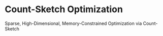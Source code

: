 # Count-Sketch Optimization
Sparse, High-Dimensional, Memory-Constrained Optimization via Count-Sketch
